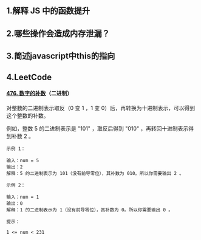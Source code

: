 ## 1.解释 JS 中的函数提升

## 2.**哪些操作会造成内存泄漏？**

## 3.**简述javascript中this的指向**

## 4.LeetCode

#### [476. 数字的补数](https://leetcode-cn.com/problems/number-complement/)（二进制）

对整数的二进制表示取反（0 变 1 ，1 变 0）后，再转换为十进制表示，可以得到这个整数的补数。

例如，整数 5 的二进制表示是 "101" ，取反后得到 "010" ，再转回十进制表示得到补数 2 。

```
示例 1：

输入：num = 5
输出：2
解释：5 的二进制表示为 101（没有前导零位），其补数为 010。所以你需要输出 2 。
```



```
示例 2：

输入：num = 1
输出：0
解释：1 的二进制表示为 1（没有前导零位），其补数为 0。所以你需要输出 0 。
```



```
提示：

1 <= num < 231
```

